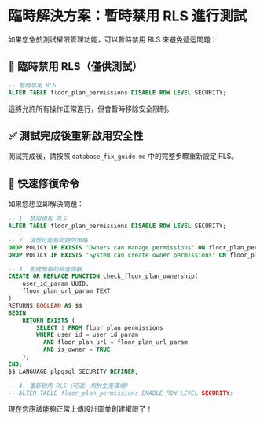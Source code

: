 # 臨時解決方案：暫時禁用 RLS 進行測試

如果您急於測試權限管理功能，可以暫時禁用 RLS 來避免遞迴問題：

## 🚧 臨時禁用 RLS（僅供測試）

```sql
-- 暫時禁用 RLS
ALTER TABLE floor_plan_permissions DISABLE ROW LEVEL SECURITY;
```

這將允許所有操作正常進行，但會暫時移除安全限制。

## ✅ 測試完成後重新啟用安全性

測試完成後，請按照 `database_fix_guide.md` 中的完整步驟重新設定 RLS。

## 🔧 快速修復命令

如果您想立即解決問題：

```sql
-- 1. 禁用現有 RLS
ALTER TABLE floor_plan_permissions DISABLE ROW LEVEL SECURITY;

-- 2. 清理可能有問題的策略
DROP POLICY IF EXISTS "Owners can manage permissions" ON floor_plan_permissions;
DROP POLICY IF EXISTS "System can create owner permissions" ON floor_plan_permissions;

-- 3. 創建簡單的檢查函數
CREATE OR REPLACE FUNCTION check_floor_plan_ownership(
    user_id_param UUID,
    floor_plan_url_param TEXT
)
RETURNS BOOLEAN AS $$
BEGIN
    RETURN EXISTS (
        SELECT 1 FROM floor_plan_permissions 
        WHERE user_id = user_id_param 
          AND floor_plan_url = floor_plan_url_param 
          AND is_owner = TRUE
    );
END;
$$ LANGUAGE plpgsql SECURITY DEFINER;

-- 4. 重新啟用 RLS（可選，用於生產環境）
-- ALTER TABLE floor_plan_permissions ENABLE ROW LEVEL SECURITY;
```

現在您應該能夠正常上傳設計圖並創建權限了！
